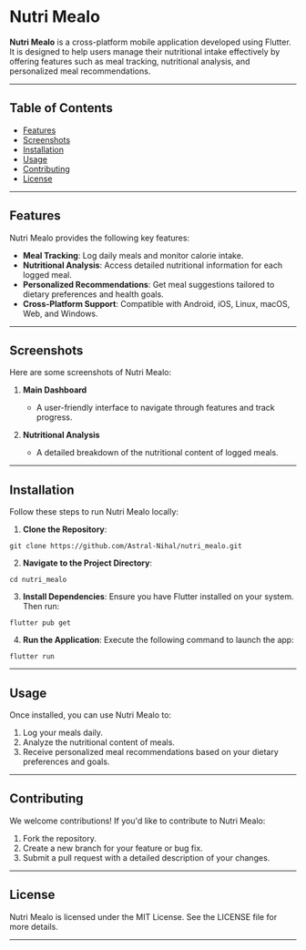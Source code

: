 # Nutri Mealo

**Nutri Mealo** is a cross-platform mobile application developed using Flutter. It is designed to help users manage their nutritional intake effectively by offering features such as meal tracking, nutritional analysis, and personalized meal recommendations.

---

## Table of Contents

- [Features](#features)
- [Screenshots](#screenshots)
- [Installation](#installation)
- [Usage](#usage)
- [Contributing](#contributing)
- [License](#license)

---

## Features

Nutri Mealo provides the following key features:

- **Meal Tracking**: Log daily meals and monitor calorie intake.
- **Nutritional Analysis**: Access detailed nutritional information for each logged meal.
- **Personalized Recommendations**: Get meal suggestions tailored to dietary preferences and health goals.
- **Cross-Platform Support**: Compatible with Android, iOS, Linux, macOS, Web, and Windows.

---

## Screenshots

Here are some screenshots of Nutri Mealo:

1. **Main Dashboard**
   - A user-friendly interface to navigate through features and track progress.

2. **Nutritional Analysis**
   - A detailed breakdown of the nutritional content of logged meals.

---

## Installation

Follow these steps to run Nutri Mealo locally:

1. **Clone the Repository**:
```
git clone https://github.com/Astral-Nihal/nutri_mealo.git
```


2. **Navigate to the Project Directory**:
```
cd nutri_mealo
```


3. **Install Dependencies**:
Ensure you have Flutter installed on your system. Then run:
```
flutter pub get
```


4. **Run the Application**:
Execute the following command to launch the app:
```
flutter run
```


---

## Usage

Once installed, you can use Nutri Mealo to:

1. Log your meals daily.
2. Analyze the nutritional content of meals.
3. Receive personalized meal recommendations based on your dietary preferences and goals.

---

## Contributing

We welcome contributions! If you'd like to contribute to Nutri Mealo:

1. Fork the repository.
2. Create a new branch for your feature or bug fix.
3. Submit a pull request with a detailed description of your changes.

---

## License

Nutri Mealo is licensed under the MIT License. See the LICENSE file for more details.

---
